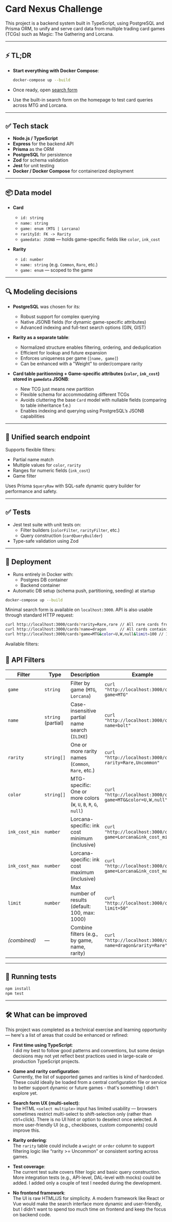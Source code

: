 # Card Nexus Challenge

This project is a backend system built in TypeScript, using PostgreSQL and Prisma ORM, to unify and serve card data from multiple trading card games (TCGs) such as Magic: The Gathering and Lorcana.

---

## ⚡ TL;DR

- **Start everything with Docker Compose**:
  ```bash
  docker-compose up --build
  ```
- Once ready, open [search form](http://localhost:3000)

- Use the built-in search form on the homepage to test card queries across MTG and Lorcana.

---

## ✅ Tech stack

- **Node.js / TypeScript**
- **Express** for the backend API
- **Prisma** as the ORM
- **PostgreSQL** for persistence
- **Zod** for schema validation
- **Jest** for unit testing
- **Docker / Docker Compose** for containerized deployment

---

## 📦 Data model

- **Card**
  - `id: string`
  - `name: string`
  - `game: enum (MTG | Lorcana)`
  - `rarityId: FK -> Rarity`
  - `gamedata: JSONB` — holds game-specific fields like `color`, `ink_cost`

- **Rarity**
  - `id: number`
  - `name: string` (e.g. `Common`, `Rare`, etc.)
  - `game: enum` — scoped to the game

---

## 🔍 Modeling decisions

- **PostgreSQL** was chosen for its:
  - Robust support for complex querying
  - Native JSONB fields (for dynamic game-specific attributes)
  - Advanced indexing and full-text search options (GIN, GIST)

- **Rarity as a separate table**:
  - Normalized structure enables filtering, ordering, and deduplication
  - Efficient for lookup and future expansion
  - Enforces uniqueness per game (`[name, game]`)
  - Can be enhanced with a "Weight" to order/compare rarity

- **Card table paritionning + Game-specific attributes (`color`, `ink_cost`) stored in `gamedata` JSONB**:
  - New TCG just means new partition
  - Flexible schema for accommodating different TCGs
  - Avoids cluttering the base `Card` model with nullable fields (comparing to table inheritance f.e.)
  - Enables indexing and querying using PostgreSQL’s JSONB capabilities

---

## 🔄 Unified search endpoint

Supports flexible filters:
- Partial name match
- Multiple values for `color`, `rarity`
- Ranges for numeric fields (`ink_cost`)
- Game filter

Uses Prisma `$queryRaw` with SQL-safe dynamic query builder for performance and safety.

---

## ✅ Tests

- Jest test suite with unit tests on:
  - Filter builders (`colorFilter`, `rarityFilter`, etc.)
  - Query construction (`cardQueryBuilder`)
- Type-safe validation using Zod

---

## 🚀 Deployment

- Runs entirely in Docker with:
  - Postgres DB container
  - Backend container
- Automatic DB setup (schema push, partitioning, seeding) at startup

```bash
docker-compose up --build
```

Minimal search form is available on `localhost:3000`. API is also usable through standard HTTP request:
```bash
curl http://localhost:3000/cards?rarity=Rare,rare // All rare cards from both games
curl http://localhost:3000/cards?name=dragon      // All cards containing "dragon" from both games
curl http://localhost:3000/cards?game=MTG&color=U,W,null&limit=100 // 100 first MTG cards that Blue, White or colorless

```
Available filters:
## 🔎 API Filters

| Filter         | Type               | Description                                                                 | Example                                                                                  |
|----------------|--------------------|-----------------------------------------------------------------------------|------------------------------------------------------------------------------------------|
| `game`         | `string`           | Filter by game (`MTG`, `Lorcana`)                                           | `curl "http://localhost:3000/cards?game=MTG"`                                            |
| `name`         | `string` (partial) | Case-insensitive partial name search (`ILIKE`)                              | `curl "http://localhost:3000/cards?name=bolt"`                                           |
| `rarity`       | `string[]`         | One or more rarity names (`Common`, `Rare`, etc.)                           | `curl "http://localhost:3000/cards?rarity=Rare,Uncommon"`                                |
| `color`        | `string[]`         | MTG-specific: One or more colors (`W`, `U`, `B`, `R`, `G`, `null`)          | `curl "http://localhost:3000/cards?game=MTG&color=U,W,null"`                             |
| `ink_cost_min` | `number`           | Lorcana-specific: ink cost minimum (inclusive)                              | `curl "http://localhost:3000/cards?game=Lorcana&ink_cost_min=2"`                         |
| `ink_cost_max` | `number`           | Lorcana-specific: ink cost maximum (inclusive)                              | `curl "http://localhost:3000/cards?game=Lorcana&ink_cost_max=5"`                         |
| `limit`        | `number`           | Max number of results (default: 100, max: 1000)                              | `curl "http://localhost:3000/cards?limit=50"`                                            |
| *(combined)*   | —                  | Combine filters (e.g., by game, name, rarity)                               | `curl "http://localhost:3000/cards?name=dragon&rarity=Rare"`                            |


---

## 🧪 Running tests

```bash
npm install
npm test
```

---

## 🛠️ What can be improved

This project was completed as a technical exercise and learning opportunity — here's a list of areas that could be enhanced or refined:

- **First time using TypeScript**:  
  I did my best to follow good patterns and conventions, but some design decisions may not yet reflect best practices used in large-scale or production TypeScript projects.

- **Game and rarity configuration**:  
  Currently, the list of supported games and rarities is kind of hardcoded. These could ideally be loaded from a central configuration file or service to better support dynamic or future games - that's something I didn't explore yet.

- **Search form UX (multi-select)**:  
  The HTML `<select multiple>` input has limited usability — browsers sometimes restrict multi-select to shift-selection only (rather than ctrl+click). There is no UI hint or option to deselect once selected. A more user-friendly UI (e.g., checkboxes, custom components) could improve this.

- **Rarity ordering**:  
  The `rarity` table could include a `weight` or `order` column to support filtering logic like “rarity >= Uncommon” or consistent sorting across games.

- **Test coverage**:  
  The current test suite covers filter logic and basic query construction. More integration tests (e.g., API-level, DAL-level with mocks) could be added. I added only a couple of test I needed during the development.

- **No frontend framework**:  
  The UI is raw HTML/JS for simplicity. A modern framework like React or Vue would make the search interface more dynamic and user-friendly, but I didn't want to spend too much time on frontend and keep the focus on backend code.


